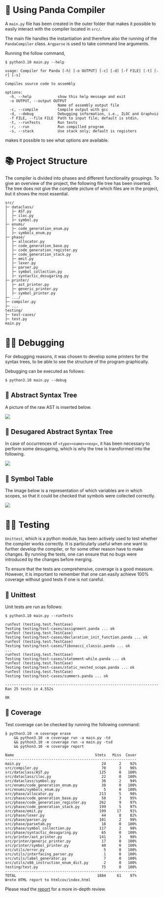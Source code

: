 # 🐼 Using Panda Compiler

A ```main.py``` file has been created in the outer folder that makes it possible to easily interact with the compiler located in ```src/```. 

The main file handles the instantiation and therefore also the running of the ```PandaCompiler``` class. ```Argparse``` is used to take command line arguments. 

Running the follow command,

```
$ python3.10 main.py --help

usage: Compiler for Panda [-h] [-o OUTPUT] [-c] [-d] [-f FILE] [-t] [-r] [-s]

Compiles source code to assembly

options:
  -h, --help            show this help message and exit
  -o OUTPUT, --output OUTPUT
                        Name of assembly output file
  -c, --compile         Compile output with gcc
  -d, --debug           Debugging information, i.e., ILOC and Graphviz
  -f FILE, --file FILE  Path to input file; default is stdin.
  -t, --runTests        Run tests
  -r, --run             Run compilled program
  -s, --stack           Use stack only; default is registers
```

makes it possible to see what options are available.

# 📚 Project Structure
The compiler is divided into phases and different functionality groupings. To give an overview of the project, the following file tree has been inserted. The tree does not give the complete picture of which files are in the project, but it shows the most essential.

```
src/
├─ dataclass/
│  ├─ AST.py
│  ├─ iloc.py
│  ├─ symbol.py
├─ enums/
│  ├─ code_generation_enum.py
│  ├─ symbols_enum.py
├─ phase/
│  ├─ allocator.py
│  ├─ code_generation_base.py
│  ├─ code_generation_register.py
│  ├─ code_generation_stack.py
│  ├─ emit.py
│  ├─ lexer.py
│  ├─ parser.py
│  ├─ symbol_collection.py
│  ├─ syntactic_desugaring.py
├─ printer/
│  ├─ ast_printer.py
│  ├─ generic_printer.py
│  ├─ symbol_printer.py
├─ .../
├─ compiler.py
├─ ...
testing/
├─ test-cases/
├─ test.py
main.py
```

# 👨‍🏭 Debugging
For debugging reasons, it was chosen to develop some printers for the syntax trees, to be able to see the structure of the program graphically.

Debugging can be executed as follows:
```
$ python3.10 main.py --debug
```

## 🌲 Abstract Syntax Tree
A picture of the raw AST is inserted below.

![](src/printer/images/AST.src/output/a.gv.png)

## 🎄 Desugared Abstract Syntax Tree
In case of occurrences of ```<type><name>=<exp>```, it has been necessary to perform some desugaring, which is why the tree is transformed into the following.

![](src/printer/images/AST-desugar.src/output/a.gv.png)

## 🦑 Symbol Table
The image below is a representation of which variables are in which scopes, so that it could be checked that symbols were collected correctly.

![](src/printer/images/Symbol.src/output/a.gv.png)


# 👷‍♂️ Testing
```Unittest```, which is a python module, has been actively used to test whether the compiler works correctly. It is particularly useful when one want to further develop the compiler, or for some other reason have to make changes. By running the tests, one can ensure that no bugs were introduced by the changes before merging.

To ensure that the tests are comprehensive, coverage is a good measure. However, it is important to remember that one can easily achieve 100% coverage without good tests if one is not careful.

## 🔭 Unittest
Unit tests are run as follows:
```
$ python3.10 main.py --runTests

runTest (testing.test.TestCase)
Testing testing/test-cases/assignment.panda ... ok
runTest (testing.test.TestCase)
Testing testing/test-cases/declaration_init_function.panda ... ok
runTest (testing.test.TestCase)
Testing testing/test-cases/fibonacci_classic.panda ... ok
...
runTest (testing.test.TestCase)
Testing testing/test-cases/statement-while.panda ... ok
runTest (testing.test.TestCase)
Testing testing/test-cases/static_nested_scope.panda ... ok
runTest (testing.test.TestCase)
Testing testing/test-cases/summers.panda ... ok

----------------------------------------------------------------------
Ran 25 tests in 4.552s

OK
```

## 🧐 Coverage
Test coverage can be checked by running the following command:
```
$ python3.10 -m coverage erase
    && python3.10 -m coverage run -a main.py -td
    && python3.10 -m coverage run -a main.py -tsd 
    && python3.10 -m coverage report 

Name                                     Stmts   Miss  Cover
------------------------------------------------------------
main.py                                     24      2    92%
src/compiler.py                             70      3    96%
src/dataclass/AST.py                       125      0   100%
src/dataclass/iloc.py                       22      0   100%
src/dataclass/symbol.py                     36      2    94%
src/enums/code_generation_enum.py           38      0   100%
src/enums/symbols_enum.py                    5      0   100%
src/phase/allocator.py                     213      5    98%
src/phase/code_generation_base.py           58      3    95%
src/phase/code_generation_register.py      262      9    97%
src/phase/code_generation_stack.py         199      5    97%
src/phase/emit.py                          199     17    91%
src/phase/lexer.py                          44      8    82%
src/phase/parser.py                        101      2    98%
src/phase/parsetab.py                       18      0   100%
src/phase/symbol_collection.py             117      2    98%
src/phase/syntactic_desugaring.py           65      0   100%
src/printer/ast_printer.py                 141      3    98%
src/printer/generic_printer.py              17      0   100%
src/printer/symbol_printer.py               40      0   100%
src/utils/error.py                           5      0   100%
src/utils/interfacing_parser.py              1      0   100%
src/utils/label_generator.py                 7      0   100%
src/utils/x86_instruction_enum_dict.py       2      0   100%
testing/test.py                             75      0   100%
------------------------------------------------------------
TOTAL                                     1884     61    97%
Wrote HTML report to htmlcov/index.html
```

Please read the [report](./report/main.pdf) for a more in-depth review.